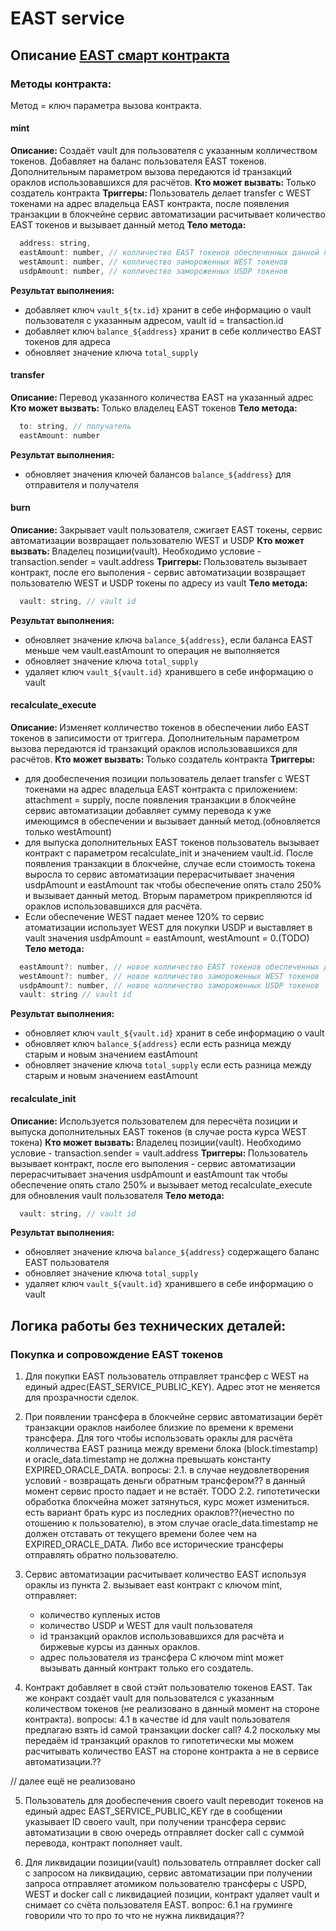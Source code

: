 # EAST service

## Описание [EAST смарт контракта](https://gitlab.wvservices.com/waves-enterprise/east-contract)

### Методы контракта:
Метод = ключ параметра вызова контракта.
#### mint
<b> Описание: </b>
Создаёт vault для пользователя с указанным колличеством токенов. Добавляет на баланс пользователя EAST токенов. Дополнительным параметром вызова передаются id транзакций ораклов использовавшихся для расчётов.
<b> Кто может вызвать: </b>
Только создатель контракта
<b>Триггеры: </b>
Пользователь делает transfer с WEST токенами на адрес владельца EAST контракта, после появления транзакции в блокчейне сервис автоматизации расчитывает количество EAST токенов и вызывает данный метод
<b>Тело метода: </b>
```js
  address: string,
  eastAmount: number, // колличество EAST токенов обеспеченных данной позицией
  westAmount: number, // колличество замороженных WEST токенов
  usdpAmount: number, // колличество замороженных USDP токенов
```
<b>Результат выполнения: </b>
- добавляет ключ `vault_${tx.id}` хранит в себе информацию о vault пользователя c указанным адресом, vault id = transaction.id
- добавляет ключ `balance_${address}` хранит в себе колличество EAST токенов для адреса
- обновляет значение ключа `total_supply`

#### transfer
<b> Описание: </b>
Перевод указанного количества EAST на указанный адрес
<b> Кто может вызвать: </b>
Только владелец EAST токенов
<b>Тело метода: </b>
```js
  to: string, // получатель
  eastAmount: number
```
<b>Результат выполнения: </b>
- обновляет значения ключей балансов `balance_${address}` для отправителя и получателя

#### burn
<b> Описание: </b>
Закрывает vault пользователя, сжигает EAST токены, сервис автоматизации возвращает пользователю WEST и USDP
<b> Кто может вызвать: </b>
Владелец позиции(vault). Необходимо условие - transaction.sender = vault.address 
<b>Триггеры: </b>
Пользователь вызывает контракт, после его выполения - сервис автоматизации возвращает пользователю WEST и USDP токены по адресу из vault
<b>Тело метода: </b>
```js
  vault: string, // vault id
```
<b>Результат выполнения: </b>
- обновляет значениe ключа `balance_${address}`, если баланса EAST меньше чем vault.eastAmount то операция не выполняется 
- обновляет значение ключа `total_supply`
- удаляет ключ `vault_${vault.id}` хранившего в себе информацию о vault

#### recalculate_execute
<b> Описание: </b>
Изменяет колличество токенов в обеспечении либо EAST токенов в записимости от триггера. Дополнительным параметром вызова передаются id транзакций ораклов использовавшихся для расчётов.
<b> Кто может вызвать: </b>
Только создатель контракта
<b>Триггеры: </b>
- для дообеспечения позиции пользователь делает transfer с WEST токенами на адрес владельца EAST контракта с приложением: attachment = supply, после появления транзакции в блокчейне сервис автоматизации добавляет сумму перевода к уже имеющимся в обеспечении и вызывает данный метод.(обновляется только westAmount)
- для выпуска дополнительных EAST токенов пользователь вызывает контракт с параметром recalculate_init и значением vault.id. После появления транзакции в блокчейне, случае если стоимость токена выросла то сервис автоматизации перерасчитывает значения usdpAmount и eastAmount так чтобы обеспечение опять стало 250% и вызывает данный метод. Вторым параметром прикрепляются id ораклов использовавшихся для расчёта.
- Если обеспечение WEST падает менее 120% то сервис атоматизации использует WEST для покупки USDP и выставляет в vault значения usdpAmount = eastAmount, westAmount = 0.(TODO)
<b>Тело метода: </b>
```js
  eastAmount?: number, // новое колличество EAST токенов обеспеченных данной позицией
  westAmount?: number, // новое колличество замороженных WEST токенов
  usdpAmount?: number, // новое колличество замороженных USDP токенов
  vault: string // vault id
```
<b>Результат выполнения: </b>
- обновляет ключ `vault_${vault.id}` хранит в себе информацию о vault
- обновляет ключ `balance_${address}` если есть разница между старым и новым значением eastAmount
- обновляет значение ключа `total_supply` если есть разница между старым и новым значением eastAmount

#### recalculate_init
<b> Описание: </b>
Используется пользователем для пересчёта позиции и выпуска дополнительных EAST токенов (в случае роста курса WEST токена)
<b> Кто может вызвать: </b>
Владелец позиции(vault). Необходимо условие - transaction.sender = vault.address 
<b>Триггеры: </b>
Пользователь вызывает контракт, после его выполения - сервис автоматизации перерасчитывает значения usdpAmount и eastAmount так чтобы обеспечение опять стало 250% и вызывает метод recalculate_execute для обновления vault пользователя
<b>Тело метода: </b>
```js
  vault: string, // vault id
```
<b>Результат выполнения: </b>
- обновляет значениe ключа `balance_${address}` содержащего баланс EAST пользователя
- обновляет значение ключа `total_supply`
- удаляет ключ `vault_${vault.id}` хранившего в себе информацию о vault



## Логика работы без технических деталей:

### Покупка и сопровождение EAST токенов
1. Для покупки EAST пользователь отправляет трансфер с WEST на единый адрес(EAST_SERVICE_PUBLIC_KEY). Адрес этот не меняется для прозрачности сделок.

2. При появлении трансфера в блокчейне сервис автоматизации берёт транзакции ораклов наиболее близкие по времени к времени трансфера. Для того чтобы использовать ораклы для расчёта колличества EAST разница между времени блока (block.timestamp) и oracle_data.timestamp не должна превышать константу EXPIRED_ORACLE_DATA.
    вопросы: 
    2.1. в случае неудовлетворения условий - возвращать деньги обратным трансфером?? в данный момент сервис просто падает и не встаёт. TODO
    2.2. гипотетически обработка блокчейна может затянуться, курс может измениться. есть вариант брать курс из последних ораклов??(нечестно по отошению к пользователю), в этом случае oracle_data.timestamp не должен отставать от текущего времени более чем на EXPIRED_ORACLE_DATA. Либо все исторические трансферы отправлять обратно пользователю.

3. Сервис автоматизации расчитывает количество EAST используя ораклы из пункта 2. вызывает east контракт c ключом mint, отправляет:
    - количество купленых истов
    - количество USDP и WEST для vault пользователя
    - id транзакций ораклов использовавшихся для расчёта и биржевые курсы из данных ораклов.
    - адрес пользователя из трансфера
С ключом mint может вызывать данный контракт только его создатель.

4. Контракт добавляет в свой стэйт пользователю токенов EAST. Так же конракт создаёт vault для пользователся с указанным количеством токенов (не реализовано в данный момент на стороне контракта).
    вопросы: 
    4.1 в качестве id для vault пользователя предлагаю взять id самой транзакции docker call?
    4.2 поскольку мы передаём id транзакций ораклов то гипотетически мы можем расчитывать количество EAST на стороне контракта а не в сервисе автоматизации.??

// далее ещё не реализовано

5. Пользователь для дообеспечения своего vault переводит токенов на единый адрес EAST_SERVICE_PUBLIC_KEY где в сообщении указывает ID своего vault, при получении трансфера сервис автоматизации в свою очередь отправляет docker call с суммой перевода, контракт пополняет vault.

6. Для ликвидации позиции(vault) пользователь отправляет docker call с запросом на ликвидацию, сервис автоматизации при получении запроса отправляет атомиком пользователю трансферы с USPD, WEST и docker call с ликвидацией позиции, контракт удаляет vault и снимает со счёта пользователя EAST.
    вопрос:
    6.1 на груминге говорили что то про то что не нужна ликвидация??